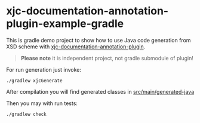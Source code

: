 # xjc-documentation-annotation-plugin-example-gradle

This is gradle demo project to show how to use Java code generation from XSD scheme with [xjc-documentation-annotation-plugin](https://github.com/Hubbitus/xjc-documentation-annotation-plugin).

> **Please note** it is independent project, not gradle submodule of plugin!

For run generation just invoke:

    ./gradlew xjcGenerate

After compilation you will find generated classes in [src/main/generated-java](src/main/generated-java)

Then you may with run tests:

    ./gradlew check

